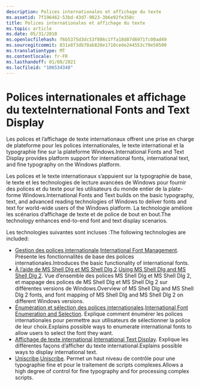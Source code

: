 ```yaml
---
description: Polices internationales et affichage du texte
ms.assetid: 7f196462-53bd-43d7-9023-3b6e92fe350c
title: Polices internationales et affichage du texte
ms.topic: article
ms.date: 05/31/2018
ms.openlocfilehash: f6b5375d3dc53f886c1ffa18d87d6971fc00ad49
ms.sourcegitcommit: 831e8f3db78ab820e1710cede244553c70e50500
ms.translationtype: MT
ms.contentlocale: fr-FR
ms.lasthandoff: 01/08/2021
ms.locfileid: "106534348"
---
```

# <a name="international-fonts-and-text-display"></a><span data-ttu-id="b0ee7-103">Polices internationales et affichage du texte</span><span class="sxs-lookup"><span data-stu-id="b0ee7-103">International Fonts and Text Display</span></span>

<span data-ttu-id="b0ee7-104">Les polices et l’affichage de texte internationaux offrent une prise en charge de plateforme pour les polices internationales, le texte international et la typographie fine sur la plateforme Windows.</span><span class="sxs-lookup"><span data-stu-id="b0ee7-104">International Fonts and Text Display provides platform support for international fonts, international text, and fine typography on the Windows platform.</span></span>

<span data-ttu-id="b0ee7-105">Les polices et le texte internationaux s’appuient sur la typographie de base, le texte et les technologies de lecture avancées de Windows pour fournir des polices et du texte pour les utilisateurs du monde entier de la plate-forme Windows.</span><span class="sxs-lookup"><span data-stu-id="b0ee7-105">International Fonts and Text builds on the basic typography, text, and advanced reading technologies of Windows to deliver fonts and text for world-wide users of the Windows platform.</span></span> <span data-ttu-id="b0ee7-106">La technologie améliore les scénarios d’affichage de texte et de police de bout en bout.</span><span class="sxs-lookup"><span data-stu-id="b0ee7-106">The technology enhances end-to-end font and text display scenarios.</span></span>

<span data-ttu-id="b0ee7-107">Les technologies suivantes sont incluses :</span><span class="sxs-lookup"><span data-stu-id="b0ee7-107">The following technologies are included:</span></span>

-   <span data-ttu-id="b0ee7-108">[Gestion des polices internationale](about-international-fonts-and-text.md).</span><span class="sxs-lookup"><span data-stu-id="b0ee7-108">[International Font Management](about-international-fonts-and-text.md).</span></span> <span data-ttu-id="b0ee7-109">Présente les fonctionnalités de base des polices internationales.</span><span class="sxs-lookup"><span data-stu-id="b0ee7-109">Introduces the basic functionality of international fonts.</span></span>
-   <span data-ttu-id="b0ee7-110">[À l’aide de MS Shell Dlg et MS Shell Dlg 2](using-ms-shell-dlg-and-ms-shell-dlg-2.md).</span><span class="sxs-lookup"><span data-stu-id="b0ee7-110">[Using MS Shell Dlg and MS Shell Dlg 2](using-ms-shell-dlg-and-ms-shell-dlg-2.md).</span></span> <span data-ttu-id="b0ee7-111">Vue d’ensemble des polices MS Shell Dlg et MS Shell Dlg 2, et mappage des polices de MS Shell Dlg et MS Shell Dlg 2 sur différentes versions de Windows.</span><span class="sxs-lookup"><span data-stu-id="b0ee7-111">Overview of MS Shell Dlg and MS Shell Dlg 2 fonts, and font mapping of MS Shell Dlg and MS Shell Dlg 2 on different Windows versions.</span></span>
-   <span data-ttu-id="b0ee7-112">[Énumération et sélection des polices internationales](using-international-fonts-and-text.md).</span><span class="sxs-lookup"><span data-stu-id="b0ee7-112">[International Font Enumeration and Selection](using-international-fonts-and-text.md).</span></span> <span data-ttu-id="b0ee7-113">Explique comment énumérer les polices internationales pour permettre aux utilisateurs de sélectionner la police de leur choix.</span><span class="sxs-lookup"><span data-stu-id="b0ee7-113">Explains possible ways to enumerate international fonts to allow users to select the font they want.</span></span>
-   <span data-ttu-id="b0ee7-114">[Affichage de texte international](creating-your-own-format-selection-user-interface.md).</span><span class="sxs-lookup"><span data-stu-id="b0ee7-114">[International Text Display](creating-your-own-format-selection-user-interface.md).</span></span> <span data-ttu-id="b0ee7-115">Explique les différentes façons d’afficher du texte international.</span><span class="sxs-lookup"><span data-stu-id="b0ee7-115">Explains possible ways to display international text.</span></span>
-   <span data-ttu-id="b0ee7-116">[Uniscribe](uniscribe.md).</span><span class="sxs-lookup"><span data-stu-id="b0ee7-116">[Uniscribe](uniscribe.md).</span></span> <span data-ttu-id="b0ee7-117">Permet un haut niveau de contrôle pour une typographie fine et pour le traitement de scripts complexes.</span><span class="sxs-lookup"><span data-stu-id="b0ee7-117">Allows a high degree of control for fine typography and for processing complex scripts.</span></span>

 

 



